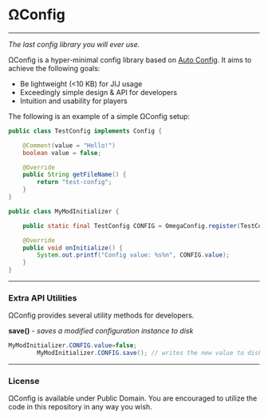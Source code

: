 # ΩConfig

---

*The last config library you will ever use.*

ΩConfig is a hyper-minimal config library based on [Auto Config](https://github.com/shedaniel/AutoConfig). It aims to
achieve the following goals:

- Be lightweight (<10 KB) for JIJ usage
- Exceedingly simple design & API for developers
- Intuition and usability for players

The following is an example of a simple ΩConfig setup:

```java
public class TestConfig implements Config {

    @Comment(value = "Hello!")
    boolean value = false;

    @Override
    public String getFileName() {
        return "test-config";
    }
}

```

```java
public class MyModInitializer {

    public static final TestConfig CONFIG = OmegaConfig.register(TestConfig.class);

    @Override
    public void onInitialize() {
        System.out.printf("Config value: %s%n", CONFIG.value);
    }
}
```

---

### Extra API Utilities

ΩConfig provides several utility methods for developers.

**save()** - *saves a modified configuration instance to disk*

```java
MyModInitializer.CONFIG.value=false;
        MyModInitializer.CONFIG.save(); // writes the new value to disk
```

---

### License

ΩConfig is available under Public Domain. You are encouraged to utilize the code in this repository in any way you wish.
